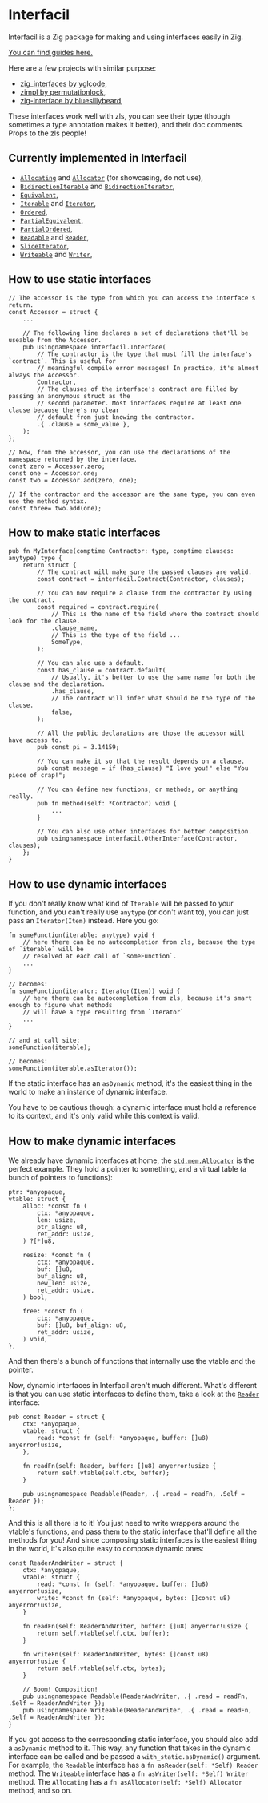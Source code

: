 # Interfacil

Interfacil is a Zig package for making and using interfaces easily in Zig.

[You can find guides here.](src/guides)

Here are a few projects with similar purpose:

- [zig_interfaces by yglcode](https://github.com/yglcode/zig_interfaces),
- [zimpl by permutationlock](https://github.com/permutationlock/zimpl),
- [zig-interface by bluesillybeard](https://github.com/bluesillybeard/zig-interface),

These interfaces work well with zls, you can see their type (though sometimes a type annotation 
makes it better), and their doc comments. Props to the zls people!

## Currently implemented in Interfacil

- [`Allocating`](https://github.com/Dok8tavo/Interfacil/blob/main/src/mem.zig) and [`Allocator`](https://github.com/Dok8tavo/Interfacil/blob/main/src/mem.zig) (for showcasing, do not use),
- [`BidirectionIterable`](https://github.com/Dok8tavo/Interfacil/blob/main/src/iteration.zig) and [`BidirectionIterator`](https://github.com/Dok8tavo/Interfacil/blob/main/src/iteration.zig),
- [`Equivalent`](https://github.com/Dok8tavo/Interfacil/blob/main/src/comparison/equivalent.zig),
- [`Iterable`](https://github.com/Dok8tavo/Interfacil/blob/main/src/iteration.zig) and [`Iterator`](https://github.com/Dok8tavo/Interfacil/blob/main/src/iteration.zig),
- [`Ordered`](https://github.com/Dok8tavo/Interfacil/blob/main/src/comparison/ordered.zig),
- [`PartialEquivalent`](https://github.com/Dok8tavo/Interfacil/blob/main/src/comparison/equivalent.zig),
- [`PartialOrdered`](https://github.com/Dok8tavo/Interfacil/blob/main/src/comparison/ordered.zig),
- [`Readable`](https://github.com/Dok8tavo/Interfacil/blob/main/src/io.zig) and [`Reader`](https://github.com/Dok8tavo/Interfacil/blob/main/src/io.zig),
- [`SliceIterator`](https://github.com/Dok8tavo/Interfacil/blob/main/src/iteration.zig),
- [`Writeable`](https://github.com/Dok8tavo/Interfacil/blob/main/src/io.zig) and [`Writer`](https://github.com/Dok8tavo/Interfacil/blob/main/src/io.zig),

## How to use static interfaces

```zig
// The accessor is the type from which you can access the interface's return.
const Accessor = struct {
    ...

    // The following line declares a set of declarations that'll be useable from the Accessor.
    pub usingnamespace interfacil.Interface(
        // The contractor is the type that must fill the interface's `contract`. This is useful for
        // meaningful compile error messages! In practice, it's almost always the Accessor.
        Contractor,
        // The clauses of the interface's contract are filled by passing an anonymous struct as the
        // second parameter. Most interfaces require at least one clause because there's no clear
        // default from just knowing the contractor.
        .{ .clause = some_value },
    );
};

// Now, from the accessor, you can use the declarations of the namespace returned by the interface.
const zero = Accessor.zero;
const one = Accessor.one;
const two = Accessor.add(zero, one);

// If the contractor and the accessor are the same type, you can even use the method syntax.
const three= two.add(one);
```

## How to make static interfaces

```zig
pub fn MyInterface(comptime Contractor: type, comptime clauses: anytype) type {
    return struct {
        // The contract will make sure the passed clauses are valid.
        const contract = interfacil.Contract(Contractor, clauses);

        // You can now require a clause from the contractor by using the contract.
        const required = contract.require(
            // This is the name of the field where the contract should look for the clause.
            .clause_name,
            // This is the type of the field ...
            SomeType,
        );

        // You can also use a default.
        const has_clause = contract.default(
            // Usually, it's better to use the same name for both the clause and the declaration.
            .has_clause,
            // The contract will infer what should be the type of the clause.
            false,
        );

        // All the public declarations are those the accessor will have access to.
        pub const pi = 3.14159;

        // You can make it so that the result depends on a clause.
        pub const message = if (has_clause) "I love you!" else "You piece of crap!";

        // You can define new functions, or methods, or anything really.
        pub fn method(self: *Contractor) void {
            ...
        }

        // You can also use other interfaces for better composition.
        pub usingnamespace interfacil.OtherInterface(Contractor, clauses);
    };
}
```

## How to use dynamic interfaces

If you don't really know what kind of `Iterable` will be passed to your function, and you can't really use `anytype` (or don't want to), you can just pass an `Iterator(Item)` instead. Here you go:

```zig
fn someFunction(iterable: anytype) void {
    // here there can be no autocompletion from zls, because the type of `iterable` will be 
    // resolved at each call of `someFunction`.
    ...
}

// becomes:
fn someFunction(iterator: Iterator(Item)) void {
    // here there can be autocompletion from zls, because it's smart enough to figure what methods
    // will have a type resulting from `Iterator`
    ...
}

// and at call site:
someFunction(iterable);

// becomes:
someFunction(iterable.asIterator());
```

If the static interface has an `asDynamic` method, it's the easiest thing in the world to make an instance of dynamic interface.

You have to be cautious though: a dynamic interface must hold a reference to its context, and it's only valid while this context is valid.


## How to make dynamic interfaces

We already have dynamic interfaces at home, the [`std.mem.Allocator`](https://github.com/ziglang/zig/blob/master/lib/std/mem/Allocator.zig) is the perfect example. They hold a pointer to something, and a virtual table (a bunch of pointers to functions):

```zig
ptr: *anyopaque,
vtable: struct {
    alloc: *const fn (
        ctx: *anyopaque,
        len: usize,
        ptr_align: u8,
        ret_addr: usize,
    ) ?[*]u8,

    resize: *const fn (
        ctx: *anyopaque,
        buf: []u8,
        buf_align: u8,
        new_len: usize,
        ret_addr: usize,
    ) bool,

    free: *const fn (
        ctx: *anyopaque,
        buf: []u8, buf_align: u8,
        ret_addr: usize,
    ) void,
},
```

And then there's a bunch of functions that internally use the vtable and the pointer. 

Now, dynamic interfaces in Interfacil aren't much different. What's different is that you can use static interfaces to define them, take a look at the [`Reader`](https://github.com/Dok8tavo/Interfacil/blob/main/src/io.zig) interface:

```zig
pub const Reader = struct {
    ctx: *anyopaque,
    vtable: struct {
        read: *const fn (self: *anyopaque, buffer: []u8) anyerror!usize,
    },

    fn readFn(self: Reader, buffer: []u8) anyerror!usize {
        return self.vtable(self.ctx, buffer);
    }

    pub usingnamespace Readable(Reader, .{ .read = readFn, .Self = Reader });
};
```

And this is all there is to it! You just need to write wrappers around the vtable's functions, and pass them to the static interface that'll define all the methods for you! And since composing static interfaces is the easiest thing in the world, it's also quite easy to compose dynamic ones:

```zig
const ReaderAndWriter = struct {
    ctx: *anyopaque,
    vtable: struct {
        read: *const fn (self: *anyopaque, buffer: []u8) anyerror!usize,
        write: *const fn (self: *anyopaque, bytes: []const u8) anyerror!usize,
    }

    fn readFn(self: ReaderAndWriter, buffer: []u8) anyerror!usize {
        return self.vtable(self.ctx, buffer);
    }

    fn writeFn(self: ReaderAndWriter, bytes: []const u8) anyerror!usize {
        return self.vtable(self.ctx, bytes);
    }

    // Boom! Composition!
    pub usingnamespace Readable(ReaderAndWriter, .{ .read = readFn, .Self = ReaderAndWriter });
    pub usingnamespace Writeable(ReaderAndWriter, .{ .read = readFn, .Self = ReaderAndWriter });
}
```

If you got access to the corresponding static interface, you should also add a `asDynamic` method to it. This way, any function that takes in the dynamic interface can be called and be passed a `with_static.asDynamic()` argument. For example, the `Readable` interface has a `fn asReader(self: *Self) Reader` method. The `Writeable` interface has a `fn asWriter(self: *Self) Writer` method. The `Allocating` has a `fn asAllocator(self: *Self) Allocator` method, and so on.
